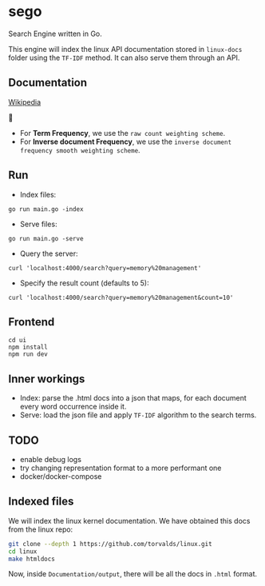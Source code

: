 # sego
Search Engine written in Go.

This engine will index the linux API documentation stored in `linux-docs` folder using the `TF-IDF` method.
It can also serve them through an API.

## Documentation
[Wikipedia](https://en.wikipedia.org/wiki/Tf%E2%80%93idf)

:notebook:
- For **Term Frequency**, we use the `raw count weighting scheme`.
- For **Inverse document Frequency**, we use the `inverse document frequency smooth weighting scheme`.

## Run
- Index files:
```shell
go run main.go -index
```

- Serve files:
```shell
go run main.go -serve
```

- Query the server:
```shell
curl 'localhost:4000/search?query=memory%20management'
```

- Specify the result count (defaults to 5):
```shell
curl 'localhost:4000/search?query=memory%20management&count=10'
```

## Frontend
```shell
cd ui
npm install
npm run dev
```

## Inner workings
- Index: parse the .html docs into a json that maps, for each document every word occurrence inside it.
- Serve: load the json file and apply `TF-IDF` algorithm to the search terms.

## TODO
- enable debug logs
- try changing representation format to a more performant one
- docker/docker-compose

## Indexed files
We will index the linux kernel documentation. We have obtained this docs from the linux repo:
```bash
git clone --depth 1 https://github.com/torvalds/linux.git
cd linux
make htmldocs
```

Now, inside `Documentation/output`, there will be all the docs in `.html` format.
